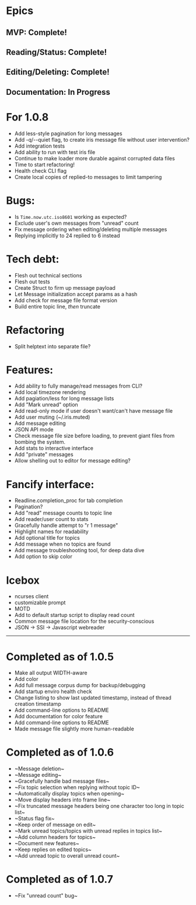 # Epics
## MVP: Complete!
## Reading/Status: Complete!
## Editing/Deleting: Complete!
## Documentation: In Progress

# For 1.0.8
* Add less-style pagination for long messages
* Add -q/--quiet flag, to create iris message file without user intervention?
* Add integration tests
* Add ability to run with test iris file
* Continue to make loader more durable against corrupted data files
* Time to start refactoring!
* Health check CLI flag
* Create local copies of replied-to messages to limit tampering

# Bugs:
* Is `Time.now.utc.iso8601` working as expected?
* Exclude user's own messages from "unread" count
* Fix message ordering when editing/deleting multiple messages
* Replying implicitly to 24 replied to 6 instead

# Tech debt:
* Flesh out technical sections
* Flesh out tests
* Create Struct to firm up message payload
* Let Message initialization accept params as a hash
* Add check for message file format version
* Build entire topic line, _then_ truncate

# Refactoring
* Split helptext into separate file?

# Features:
* Add ability to fully manage/read messages from CLI?
* Add local timezone rendering
* Add pagiation/less for long message lists
* Add "Mark unread" option
* Add read-only mode if user doesn't want/can't have message file
* Add user muting (~/.iris.muted)
* Add message editing
* JSON API mode
* Check message file size before loading, to prevent giant files from bombing the system.
* Add stats to interactive interface
* Add "private" messages
* Allow shelling out to editor for message editing?

# Fancify interface:
* Readline.completion_proc for tab completion
* Pagination?
* Add "read" message counts to topic line
* Add reader/user count to stats
* Gracefully handle attempt to "r 1 message"
* Highlight names for readability
* Add optional title for topics
* Add message when no topics are found
* Add message troubleshooting tool, for deep data dive
* Add option to skip color

# Icebox
* ncurses client
* customizable prompt
* MOTD
* Add to default startup script to display read count
* Common message file location for the security-conscious
* JSON -> SSI -> Javascript webreader

---

# Completed as of 1.0.5
* Make all output WIDTH-aware
* Add color
* Add full message corpus dump for backup/debugging
* Add startup enviro health check
* Change listing to show last updated timestamp, instead of thread creation timestamp
* Add command-line options to README
* Add documentation for color feature
* Add command-line options to README
* Made message file slightly more human-readable

# Completed as of 1.0.6
* ~Message deletion~
* ~Message editing~
* ~Gracefully handle bad message files~
* ~Fix topic selection when replying without topic ID~
* ~Automatically display topics when opening~
* ~Move display headers into frame line~
* ~Fix truncated message headers being one character too long in topic list~
* ~Status flag fix~
* ~Keep order of message on edit~
* ~Mark unread topics/topics with unread replies in topics list~
* ~Add column headers for topics~
* ~Document new features~
* ~Keep replies on edited topics~
* ~Add unread topic to overall unread count~

# Completed as of 1.0.7
* ~Fix "unread count" bug~

